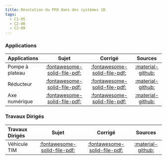 ```yaml
---
title: Résolution du PFD dans des systèmes 1D 
tags:
  - C1-05
  - C2-08
  - C2-09
---
```


[comment]: <> (Généré automatiquement par ALL_PDF/make_markdown.py, creation_fichiers_activites)


### Applications 
 
| Applications | Sujet | Corrigé | Sources  | 
| :-------------- | :---: | :-----: | :------: | 
| Pompe à plateau | [:fontawesome-solid-file-pdf:](https://xpessoles-cpge.fr/pdf/Cy_01_Ch_03_Application_01_Pompe_Sujet.pdf) | [:fontawesome-solid-file-pdf:](https://xpessoles-cpge.fr/pdf/Cy_01_Ch_03_Application_01_Pompe_Corrige.pdf) | [:material-github:](https://github.com/xpessoles/PSI_Cy_01_ModelisationSystemes/tree/main/Ch_03_DynamiqueEnergetique1D/Cy_01_Ch_03_Application_01_Pompe) | 
| Réducteur | [:fontawesome-solid-file-pdf:](https://xpessoles-cpge.fr/pdf/Cy_01_Ch_03_Application_02_Reducteur_Sujet.pdf) | [:fontawesome-solid-file-pdf:](https://xpessoles-cpge.fr/pdf/Cy_01_Ch_03_Application_02_Reducteur_Corrige.pdf) | [:material-github:](https://github.com/xpessoles/PSI_Cy_01_ModelisationSystemes/tree/main/Ch_03_DynamiqueEnergetique1D/Cy_01_Ch_03_Application_02_Reducteur) | 
| Axe numérique | [:fontawesome-solid-file-pdf:](https://xpessoles-cpge.fr/pdf/Cy_01_Ch_03_Application_03_AxeNumerique_Sujet.pdf) | [:fontawesome-solid-file-pdf:](https://xpessoles-cpge.fr/pdf/Cy_01_Ch_03_Application_03_AxeNumerique_Corrige.pdf) | [:material-github:](https://github.com/xpessoles/PSI_Cy_01_ModelisationSystemes/tree/main/Ch_03_DynamiqueEnergetique1D/Cy_01_Ch_03_Application_03_AxeNumerique) | 

### Travaux Dirigés 
 
| Travaux Dirigés | Sujet | Corrigé | Sources  | 
| :-------------- | :---: | :-----: | :------: | 
| Véhicule TIM | [:fontawesome-solid-file-pdf:](https://xpessoles-cpge.fr/pdf/Cy_01_Ch_03_TD_01_TIM_Sujet.pdf) | [:fontawesome-solid-file-pdf:](https://xpessoles-cpge.fr/pdf/Cy_01_Ch_03_TD_01_TIM_Corrige.pdf) | [:material-github:](https://github.com/xpessoles/PSI_Cy_01_ModelisationSystemes/tree/main/Ch_03_DynamiqueEnergetique1D/Cy_01_Ch_03_TD_01_TIM) | 



